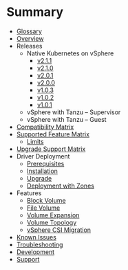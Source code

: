 # Summary

* [Glossary](glossary.md)
* [Overview](overview.md)
* Releases
  * Native Kubernetes on vSphere
    * [v2.1.1](releases/v2.1.1.md)
    * [v2.1.0](releases/v2.1.0.md)
    * [v2.0.1](releases/v2.0.1.md)
    * [v2.0.0](releases/v2.0.0.md)
    * [v1.0.3](releases/v1.0.3.md)
    * [v1.0.2](releases/v1.0.2.md)
    * [v1.0.1](releases/v1.0.1.md)
  * vSphere with Tanzu – Supervisor
  * vSphere with Tanzu – Guest
* [Compatibility Matrix](compatiblity_matrix.md)
* [Supported Feature Matrix](supported_features_matrix.md)
  * [Limits](limits.md)
* [Upgrade Support Matrix](upgrade_support_matrix.md)
* Driver Deployment
  * [Prerequisites](driver-deployment/prerequisites.md)
  * [Installation](driver-deployment/installation.md)
  * [Upgrade](driver-deployment/upgrade.md)
  * [Deployment with Zones](driver-deployment/deploying_csi_with_zones.md)
* Features
  * [Block Volume](features/block_volume.md)
  * [File Volume](features/file_volume.md)
  * [Volume Expansion](features/volume_expansion.md)
  * [Volume Topology](features/volume_topology.md)
  * [vSphere CSI Migration](features/vsphere_csi_migration.md)
* [Known Issues](known_issues.md)
* [Troubleshooting](troubleshooting.md)
* [Development](development.md)
* [Support](support.md)
